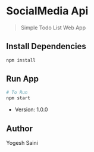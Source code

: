 # SocialMedia Api
> Simple Todo List Web App


## Install Dependencies

```bash
npm install
```

## Run App

```bash
# To Run
npm start

```

- Version: 1.0.0

## Author

Yogesh Saini
